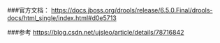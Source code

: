 ###官方文档：
https://docs.jboss.org/drools/release/6.5.0.Final/drools-docs/html_single/index.html#d0e5713

###参考
https://blog.csdn.net/ujsleo/article/details/78716842